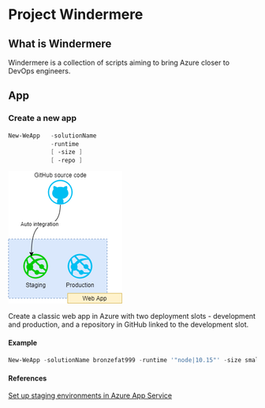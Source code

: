 # Project Windermere

## What is Windermere 
Windermere is a collection of scripts aiming to bring Azure closer to DevOps engineers. 

## App

### Create a new app

```powershell
New-WeApp   -solutionName
            -runtime
            [ -size ]
            [ -repo ]
```
![Create an classic app](https://github.com/gaogang/windermere/blob/master/Docs/Images/we-classic-app.png)

Create a classic web app in Azure with two deployment slots - development and production, and a repository in GitHub linked to the development slot.

#### Example

```powershell
New-WeApp -solutionName bronzefat999 -runtime '"node|10.15"' -size small
```

#### References
[Set up staging environments in Azure App Service](https://docs.microsoft.com/en-us/azure/app-service/deploy-staging-slots)
